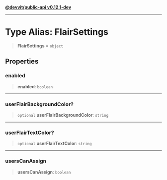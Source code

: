 [**@devvit/public-api v0.12.1-dev**](../../README.md)

---

# Type Alias: FlairSettings

> **FlairSettings** = `object`

## Properties

<a id="enabled"></a>

### enabled

> **enabled**: `boolean`

---

<a id="userflairbackgroundcolor"></a>

### userFlairBackgroundColor?

> `optional` **userFlairBackgroundColor**: `string`

---

<a id="userflairtextcolor"></a>

### userFlairTextColor?

> `optional` **userFlairTextColor**: `string`

---

<a id="userscanassign"></a>

### usersCanAssign

> **usersCanAssign**: `boolean`
